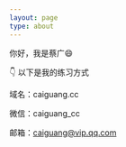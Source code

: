 ```yaml
---
layout: page
type: about
---
```


你好，我是蔡广:smile:

:point_down: 以下是我的练习方式

域名：caiguang.cc

微信：caiguang_cc

邮箱：caiguang@vip.qq.com

